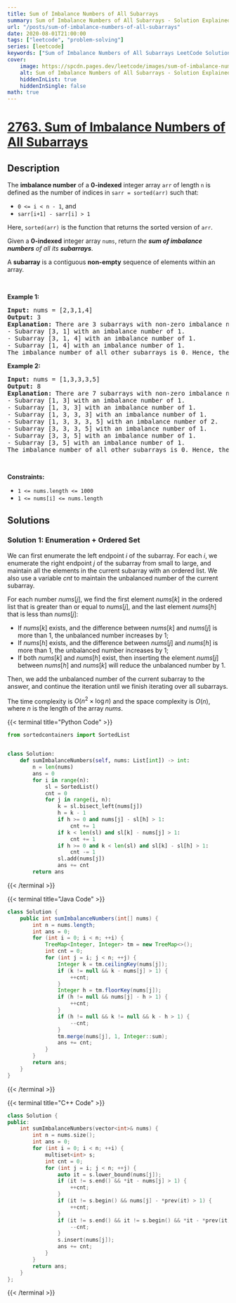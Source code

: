 ```yaml
---
title: Sum of Imbalance Numbers of All Subarrays
summary: Sum of Imbalance Numbers of All Subarrays - Solution Explained
url: "/posts/sum-of-imbalance-numbers-of-all-subarrays"
date: 2020-08-01T21:00:00
tags: ["leetcode", "problem-solving"]
series: [leetcode]
keywords: ["Sum of Imbalance Numbers of All Subarrays LeetCode Solution Explained in all languages", "2763", "leetcode question 2763", "Sum of Imbalance Numbers of All Subarrays", "LeetCode", "leetcode solution in Python3 C++ Java Go PHP Ruby Swift TypeScript Rust C# JavaScript C", "GeeksforGeeks", "InterviewBit", "Coding Ninjas", "HackerRank", "HackerEarth", "CodeChef", "TopCoder", "AlgoExpert", "freeCodeCamp", "Codeforces", "GitHub", "AtCoder", "Samir Paul"]
cover:
    image: https://spcdn.pages.dev/leetcode/images/sum-of-imbalance-numbers-of-all-subarrays.webp
    alt: Sum of Imbalance Numbers of All Subarrays - Solution Explained
    hiddenInList: true
    hiddenInSingle: false
math: true
---
```



# [2763. Sum of Imbalance Numbers of All Subarrays](https://leetcode.com/problems/sum-of-imbalance-numbers-of-all-subarrays)


## Description

<p>The <strong>imbalance number</strong> of a <strong>0-indexed</strong> integer array <code>arr</code> of length <code>n</code> is defined as the number of indices in <code>sarr = sorted(arr)</code> such that:</p>

<ul>
	<li><code>0 &lt;= i &lt; n - 1</code>, and</li>
	<li><code>sarr[i+1] - sarr[i] &gt; 1</code></li>
</ul>

<p>Here, <code>sorted(arr)</code> is the function that returns the sorted version of <code>arr</code>.</p>

<p>Given a <strong>0-indexed</strong> integer array <code>nums</code>, return <em>the <strong>sum of imbalance numbers</strong> of all its <strong>subarrays</strong></em>.</p>

<p>A <strong>subarray</strong> is a contiguous <strong>non-empty</strong> sequence of elements within an array.</p>

<p>&nbsp;</p>
<p><strong class="example">Example 1:</strong></p>

<pre>
<strong>Input:</strong> nums = [2,3,1,4]
<strong>Output:</strong> 3
<strong>Explanation:</strong> There are 3 subarrays with non-zero<strong> </strong>imbalance numbers:
- Subarray [3, 1] with an imbalance number of 1.
- Subarray [3, 1, 4] with an imbalance number of 1.
- Subarray [1, 4] with an imbalance number of 1.
The imbalance number of all other subarrays is 0. Hence, the sum of imbalance numbers of all the subarrays of nums is 3. 
</pre>

<p><strong class="example">Example 2:</strong></p>

<pre>
<strong>Input:</strong> nums = [1,3,3,3,5]
<strong>Output:</strong> 8
<strong>Explanation:</strong> There are 7 subarrays with non-zero imbalance numbers:
- Subarray [1, 3] with an imbalance number of 1.
- Subarray [1, 3, 3] with an imbalance number of 1.
- Subarray [1, 3, 3, 3] with an imbalance number of 1.
- Subarray [1, 3, 3, 3, 5] with an imbalance number of 2. 
- Subarray [3, 3, 3, 5] with an imbalance number of 1. 
- Subarray [3, 3, 5] with an imbalance number of 1.
- Subarray [3, 5] with an imbalance number of 1.
The imbalance number of all other subarrays is 0. Hence, the sum of imbalance numbers of all the subarrays of nums is 8. </pre>

<p>&nbsp;</p>
<p><strong>Constraints:</strong></p>

<ul>
	<li><code>1 &lt;= nums.length &lt;= 1000</code></li>
	<li><code>1 &lt;= nums[i] &lt;= nums.length</code></li>
</ul>

## Solutions

### Solution 1: Enumeration + Ordered Set

We can first enumerate the left endpoint $i$ of the subarray. For each $i$, we enumerate the right endpoint $j$ of the subarray from small to large, and maintain all the elements in the current subarray with an ordered list. We also use a variable $cnt$ to maintain the unbalanced number of the current subarray.

For each number $nums[j]$, we find the first element $nums[k]$ in the ordered list that is greater than or equal to $nums[j]$, and the last element $nums[h]$ that is less than $nums[j]$:

-   If $nums[k]$ exists, and the difference between $nums[k]$ and $nums[j]$ is more than $1$, the unbalanced number increases by $1$;
-   If $nums[h]$ exists, and the difference between $nums[j]$ and $nums[h]$ is more than $1$, the unbalanced number increases by $1$;
-   If both $nums[k]$ and $nums[h]$ exist, then inserting the element $nums[j]$ between $nums[h]$ and $nums[k]$ will reduce the unbalanced number by $1$.

Then, we add the unbalanced number of the current subarray to the answer, and continue the iteration until we finish iterating over all subarrays.

The time complexity is $O(n^2 \times \log n)$ and the space complexity is $O(n)$, where $n$ is the length of the array $nums$.

<!-- tabs:start -->

{{< terminal title="Python Code" >}}
```python
from sortedcontainers import SortedList


class Solution:
    def sumImbalanceNumbers(self, nums: List[int]) -> int:
        n = len(nums)
        ans = 0
        for i in range(n):
            sl = SortedList()
            cnt = 0
            for j in range(i, n):
                k = sl.bisect_left(nums[j])
                h = k - 1
                if h >= 0 and nums[j] - sl[h] > 1:
                    cnt += 1
                if k < len(sl) and sl[k] - nums[j] > 1:
                    cnt += 1
                if h >= 0 and k < len(sl) and sl[k] - sl[h] > 1:
                    cnt -= 1
                sl.add(nums[j])
                ans += cnt
        return ans
```
{{< /terminal >}}

{{< terminal title="Java Code" >}}
```java
class Solution {
    public int sumImbalanceNumbers(int[] nums) {
        int n = nums.length;
        int ans = 0;
        for (int i = 0; i < n; ++i) {
            TreeMap<Integer, Integer> tm = new TreeMap<>();
            int cnt = 0;
            for (int j = i; j < n; ++j) {
                Integer k = tm.ceilingKey(nums[j]);
                if (k != null && k - nums[j] > 1) {
                    ++cnt;
                }
                Integer h = tm.floorKey(nums[j]);
                if (h != null && nums[j] - h > 1) {
                    ++cnt;
                }
                if (h != null && k != null && k - h > 1) {
                    --cnt;
                }
                tm.merge(nums[j], 1, Integer::sum);
                ans += cnt;
            }
        }
        return ans;
    }
}
```
{{< /terminal >}}

{{< terminal title="C++ Code" >}}
```cpp
class Solution {
public:
    int sumImbalanceNumbers(vector<int>& nums) {
        int n = nums.size();
        int ans = 0;
        for (int i = 0; i < n; ++i) {
            multiset<int> s;
            int cnt = 0;
            for (int j = i; j < n; ++j) {
                auto it = s.lower_bound(nums[j]);
                if (it != s.end() && *it - nums[j] > 1) {
                    ++cnt;
                }
                if (it != s.begin() && nums[j] - *prev(it) > 1) {
                    ++cnt;
                }
                if (it != s.end() && it != s.begin() && *it - *prev(it) > 1) {
                    --cnt;
                }
                s.insert(nums[j]);
                ans += cnt;
            }
        }
        return ans;
    }
};
```
{{< /terminal >}}

<!-- tabs:end -->

<!-- end -->
